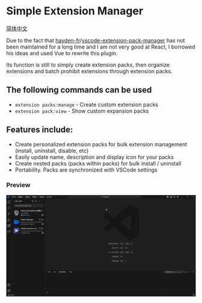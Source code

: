 # Simple Extension Manager

[简体中文](README.zh-cn.md)

Due to the fact that [hayden-fr](https://github.com/hayden-fr)/[vscode-extension-pack-manager](https://github.com/hayden-fr/vscode-extension-pack-manager)
has not been maintained for a long time and I am not very good at React, I borrowed his ideas and used Vue to rewrite this plugin.

Its function is still to simply create extension packs, then organize extensions and batch prohibit extensions through extension packs.

## The following commands can be used

- `extension packs:manage`  - Create custom extension packs
- `extension pack:view`     - Show custom expansion packs

## Features include:

- Create personalized extension packs for bulk extension management (install, uninstall, disable, etc)
- Easily update name, description and display icon for your packs
- Create nested packs (packs within packs) for bulk install / uninstall
- Portability. Packs are synchronized with VSCode settings <!-- Please confirm that I am correct with this -->

### Preview

![Preview](./assets/intro.gif)
